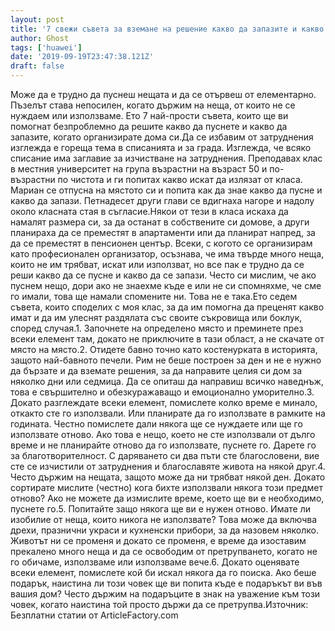 ```yaml
---
layout: post
title: '7 свежи съвета за вземане на решение какво да запазите и какво да хвърлите'
author: Ghost
tags: ['huawei']
date: '2019-09-19T23:47:38.121Z'
draft: false
---
```


Може да е трудно да пуснеш нещата и да се отървеш от елементарно. Пъзелът става непосилен, когато държим на неща, от които не се нуждаем или използваме. Ето 7 най-прости съвета, които ще ви помогнат безпроблемно да решите какво да пуснете и какво да запазите, когато организирате дома си.Да се ​​избавим от затруднения изглежда е гореща тема в списанията и за града. Изглежда, че всяко списание има заглавие за изчистване на затруднения. Преподавах клас в местния университет на група възрастни на възраст 50 и по-възрастни по чистота и ги попитах какво искат да излязат от класа. Мариан се отпусна на мястото си и попита как да знае какво да пусне и какво да запази. Петнадесет други глави се вдигнаха нагоре и надолу около класната стая в съгласие.Някои от тези в класа искаха да намалят размера си, за да останат в собствените си домове, а други планираха да се преместят в апартаменти или да планират напред, за да се преместят в пенсионен център. Всеки, с когото се организирам като професионален организатор, осъзнава, че има твърде много неща, които не им трябват, искат или използват, но все пак е трудно да се реши какво да се пусне и какво да се запази. Често си мислим, че ако пуснем нещо, дори ако не знаехме къде е или не си спомняхме, че сме го имали, това ще намали спомените ни. Това не е така.Ето седем съвета, които споделих с моя клас, за да им помогна да преценят какво имат и да им улеснят раздялата със своите съкровища или боклук, според случая.1. Започнете на определено място и преминете през всеки елемент там, докато не приключите в тази област, а не скачате от място на място.2. Отидете бавно точно като костенурката в историята, защото най-бавното печели. Рим не беше построен за ден и не е нужно да бързате и да вземате решения, за да направите целия си дом за няколко дни или седмица. Да се ​​опиташ да направиш всичко наведнъж, това е свършително и обезкуражаващо и емоционално уморително.3. Докато разглеждате всеки елемент, помислете колко време е минало, откакто сте го използвали. Или планирате да го използвате в рамките на годината. Честно помислете дали някога ще се нуждаете или ще го използвате отново. Ако това е нещо, което не сте използвали от дълго време и не планирайте отново да го използвате, пуснете го. Дарете го за благотворителност. С даряването си два пъти сте благословени, вие сте се изчистили от затруднения и благославяте живота на някой друг.4. Често държим на нещата, защото може да ни трябват някой ден. Докато сортирате мислите (честно) кога бихте използвали някога този предмет отново? Ако не можете да измислите време, което ще ви е необходимо, пуснете го.5. Попитайте защо някога ще ви е нужен отново. Имате ли изобилие от неща, които никога не използвате? Това може да включва дрехи, празнични украси и кухненски прибори, за да назовем няколко. Животът ни се променя и докато се променя, е време да изоставим прекалено много неща и да се освободим от претрупването, когато не го обичаме, използваме или използваме вече.6. Докато оценявате всеки елемент, помислете кой би искал някога да го поиска. Ако беше подарък, наистина ли този човек ще ви попита къде е подаръкът ви във вашия дом? Често държим на подаръците в знак на уважение към този човек, когато наистина той просто държи да се претрупва.Източник: Безплатни статии от ArticleFactory.com
